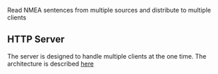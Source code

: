 
Read NMEA sentences from multiple sources and distribute to multiple clients

## HTTP Server

The server is designed to handle multiple clients at the one time. The architecture is described
[here](https://pymotw.com/2/select/0)


